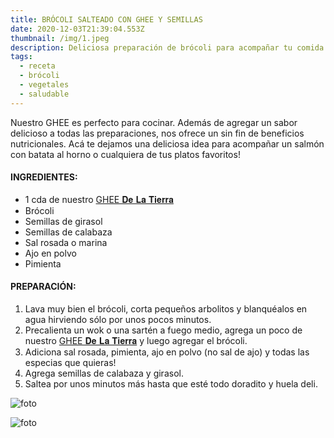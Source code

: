 ```yaml
---
title: BRÓCOLI SALTEADO CON GHEE Y SEMILLAS
date: 2020-12-03T21:39:04.553Z
thumbnail: /img/1.jpeg
description: Deliciosa preparación de brócoli para acompañar tu comida favorita
tags:
  - receta
  - brócoli
  - vegetales
  - saludable
---
```

Nuestro GHEE es perfecto para cocinar. Además de agregar un sabor delicioso a todas las preparaciones, nos ofrece un sin fin de beneficios nutricionales. Acá te dejamos una deliciosa idea para acompañar un salmón con batata al horno o cualquiera de tus platos favoritos!

#### **INGREDIENTES:**

* 1 cda de nuestro [GHEE 𝐃𝐞 𝐋𝐚 𝐓𝐢𝐞𝐫𝐫𝐚](https://dlt-web.netlify.app/ghee)
* Brócoli
* Semillas de girasol
* Semillas de calabaza
* Sal rosada o marina
* Ajo en polvo
* Pimienta

#### **PREPARACIÓN:**

1. Lava muy bien el brócoli, corta pequeños arbolitos y blanquéalos en agua hirviendo sólo por unos pocos minutos.
2. Precalienta un wok o una sartén a fuego medio, agrega un poco de nuestro [GHEE 𝐃𝐞 𝐋𝐚 𝐓𝐢𝐞𝐫𝐫𝐚](https://dlt-web.netlify.app/ghee) y luego agregar el brócoli.
3. Adiciona sal rosada, pimienta, ajo en polvo (no sal de ajo) y todas las especias que quieras!
4. Agrega semillas de calabaza y girasol.
5. Saltea por unos minutos más hasta que esté todo doradito y huela deli.

![foto](/img/macadamia.jpg "foto")

![foto](/img/marañon.jpeg "foto")